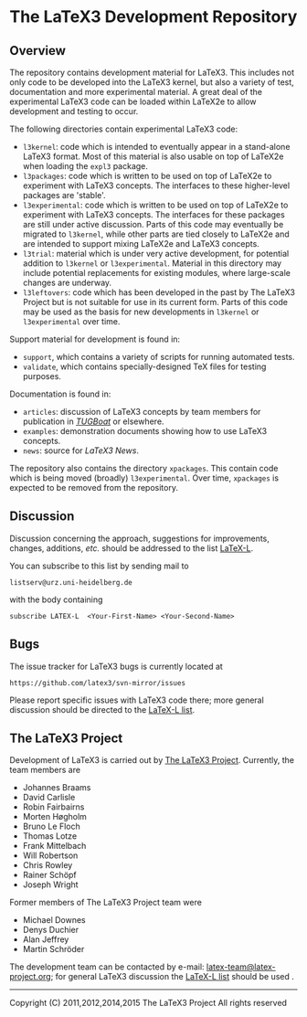 The LaTeX3 Development Repository
=================================

Overview
--------

The repository contains development material for LaTeX3. This includes
not only code to be developed into the LaTeX3 kernel, but also a variety
of test, documentation and more experimental material. A great deal of
the experimental LaTeX3 code can be loaded within LaTeX2e to allow
development and testing to occur.

The following directories contain experimental LaTeX3 code:

 * `l3kernel`: code which is intended to eventually appear in a
   stand-alone LaTeX3 format. Most of this material is also
   usable on top of LaTeX2e when loading the `expl3` package.
 * `l3packages`: code which is written to be used on top of
   LaTeX2e to experiment with LaTeX3 concepts. The interfaces to these
   higher-level packages are 'stable'.
 * `l3experimental`: code which is written to be used on top of
   LaTeX2e to experiment with LaTeX3 concepts. The interfaces
   for these packages are still under active discussion. Parts of this code may
   eventually be migrated to `l3kernel`, while other parts are tied closely
   to LaTeX2e and are intended to support mixing LaTeX2e and LaTeX3 concepts.
 * `l3trial`: material which is under very active development, for potential
   addition to `l3kernel` or `l3experimental`. Material in this directory
   may include potential replacements for existing modules, where large-scale
   changes are underway.
 * `l3leftovers`: code which has been developed in the past by The
   LaTeX3 Project but is not suitable for use in its current form.
   Parts of this code may be used as the basis for new developments
   in `l3kernel` or `l3experimental` over time.

Support material for development is found in:

  * `support`, which contains a variety of scripts for running
    automated tests.
  * `validate`, which contains specially-designed TeX files for testing
    purposes.

Documentation is found in:

  * `articles`: discussion of LaTeX3 concepts by team members for
    publication in [_TUGBoat_](http://www.tug.org/tugboat) or elsewhere.
  * `examples`: demonstration documents showing how to use LaTeX3 concepts.
  * `news`: source for _LaTeX3 News_.

The repository also contains the directory `xpackages`. This
contain code which is being moved (broadly) `l3experimental`.
Over time, `xpackages` is expected to be removed from the repository.

Discussion
----------

Discussion concerning the approach, suggestions for improvements,
changes, additions, _etc._ should be addressed to the list
[LaTeX-L](http://news.gmane.org/group/gmane.comp.tex.latex.latex3).

You can subscribe to this list by sending mail to

    listserv@urz.uni-heidelberg.de

with the body containing

    subscribe LATEX-L  <Your-First-Name> <Your-Second-Name>

Bugs
----

The issue tracker for LaTeX3 bugs is currently located at

    https://github.com/latex3/svn-mirror/issues

Please report specific issues with LaTeX3 code there; more general
discussion should be directed to the [LaTeX-L list](#Discussion).

The LaTeX3 Project
------------------

Development of LaTeX3 is carried out by
[The LaTeX3 Project](http://www.latex-project.org/latex3.html). Currently,
the team members are

  * Johannes Braams
  * David Carlisle
  * Robin Fairbairns
  * Morten Høgholm
  * Bruno Le Floch
  * Thomas Lotze
  * Frank Mittelbach
  * Will Robertson
  * Chris Rowley
  * Rainer Schöpf
  * Joseph Wright

Former members of The LaTeX3 Project team were

  * Michael Downes
  * Denys Duchier
  * Alan Jeffrey
  * Martin Schröder

The development team can be contacted
by e-mail: <latex-team@latex-project.org>; for general LaTeX3 discussion
the [LaTeX-L list](#Discussion) should be used .

-----

Copyright (C) 2011,2012,2014,2015 The LaTeX3 Project
All rights reserved
